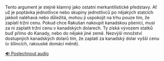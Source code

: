 
Tento argument je stejně klamný jako ostatní merkantilistické představy. Ať už je poptávka jednotlivce nebo skupiny jednotlivců po nějakých statcích jakkoli naléhavá nebo důležitá, mohou ji uspokojit na trhu pouze tím, že zaplatí tržní cenu. Pokud chce Rakušan nakoupit kanadskou pšenici, musí za ni zaplatit tržní cenu v kanadských dolarech. Ty získá vývozem statků buď přímo do Kanady, nebo do nějaké jiné země. Nezvýší množství dostupných kanadských dolarů tím, že zaplatí za kanadský dolar vyšší cenu (v šilincích, rakouské domácí měně).

[🔊 Poslechnout audio](/data/7-paragraphs/audio/chapter_83/para_006-Tento-argument-je-stejn-klamn-jako-ostatn-merka.mp3)
